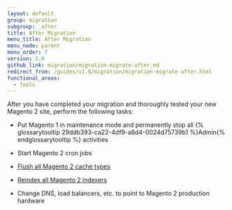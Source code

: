 ```yaml
---
layout: default
group: migration
subgroup: _after
title: After Migration
menu_title: After Migration
menu_node: parent
menu_order: 7
version: 2.0
github_link: migration/migration-migrate-after.md
redirect_from: /guides/v1.0/migration/migration-migrate-after.html
functional_areas:
  - Tools
---
```


After you have completed your migration and thoroughly tested your new Magento 2 site, perform the following tasks:

*	Put Magento 1 in maintenance mode and permanently stop all {% glossarytooltip 29ddb393-ca22-4df9-a8d4-0024d75739b1 %}Admin{% endglossarytooltip %} activities

*	Start Magento 2 cron jobs

*	<a href="{{page.baseurl}}config-guide/cli/config-cli-subcommands-cache.html#config-cli-subcommands-cache-clean" target="_blank">Flush all Magento 2 cache types</a>

*	<a href="{{page.baseurl}}config-guide/cli/config-cli-subcommands-index.html#config-cli-subcommands-index-reindex" target="_blank">Reindex all Magento 2 indexers</a>

*	Change DNS, load balancers, etc. to point to Magento 2 production hardware

